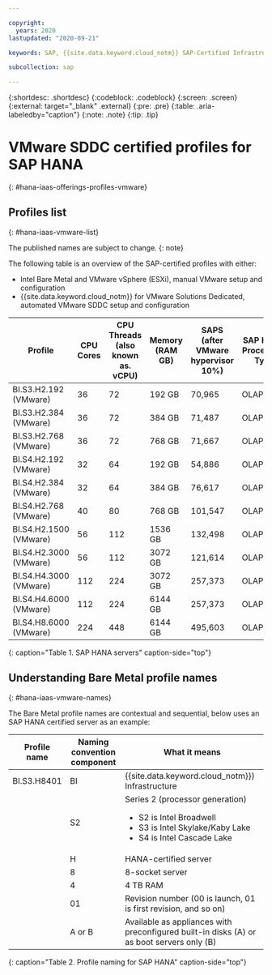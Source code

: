 ```yaml
---

copyright:
  years: 2020
lastupdated: "2020-09-21"

keywords: SAP, {{site.data.keyword.cloud_notm}} SAP-Certified Infrastructure, {{site.data.keyword.ibm_cloud_sap}}, SAP Workloads

subcollection: sap

---
```


{:shortdesc: .shortdesc}
{:codeblock: .codeblock}
{:screen: .screen}
{:external: target="_blank" .external}
{:pre: .pre}
{:table: .aria-labeledby="caption"}
{:note: .note}
{:tip: .tip}

# VMware SDDC certified profiles for SAP HANA
{: #hana-iaas-offerings-profiles-vmware}

## Profiles list
{: #hana-iaas-vmware-list}

The published names are subject to change.
{: note}

The following table is an overview of the SAP-certified profiles with either:
- Intel Bare Metal and VMware vSphere (ESXi), manual VMware setup and configuration
- {{site.data.keyword.cloud_notm}} for VMware Solutions Dedicated, automated VMware SDDC setup and configuration


| **Profile** | **CPU Cores** | **CPU Threads (also known as. vCPU)** | **Memory (RAM GB)** | **SAPS  (after VMware hypervisor 10%)** | **SAP HANA Processing Type** |
| --- | --- | --- | --- | --- | --- |
| BI.S3.H2.192 (VMware) | 36 | 72 | 192 GB | 70,965 | OLAP/OLTP |
| BI.S3.H2.384 (VMware) | 36 | 72 | 384 GB | 71,487 | OLAP/OLTP |
| BI.S3.H2.768 (VMware) | 36 | 72 | 768 GB | 71,667 | OLAP/OLTP |
| BI.S4.H2.192 (VMware) | 32 | 64 | 192 GB | 54,886 | OLAP/OLTP |
| BI.S4.H2.384 (VMware) | 32 | 64 | 384 GB | 76,617 | OLAP/OLTP |
| BI.S4.H2.768 (VMware) | 40 | 80 | 768 GB | 101,547 | OLAP/OLTP |
| BI.S4.H2.1500 (VMware) | 56 | 112 | 1536 GB | 132,498 | OLAP/OLTP |
| BI.S4.H2.3000 (VMware) | 56 | 112 | 3072 GB | 121,614 | OLAP/OLTP |
| BI.S4.H4.3000 (VMware) | 112 | 224 | 3072 GB | 257,373 | OLAP/OLTP |
| BI.S4.H4.6000 (VMware) | 112 | 224 | 6144 GB | 257,373 | OLAP/OLTP |
| BI.S4.H8.6000 (VMware) | 224 | 448 | 6144 GB | 495,603 | OLAP/OLTP |
{: caption="Table 1. SAP HANA servers" caption-side="top"}


## Understanding Bare Metal profile names
{: #hana-iaas-vmware-names}

The Bare Metal profile names are contextual and sequential, below uses an SAP HANA certified server as an example:

| Profile name | Naming convention component | What it means |
| --- | --- | --- |
| BI.S3.H8401 | BI | {{site.data.keyword.cloud_notm}}) Infrastructure |
| | S2 | Series 2 (processor generation)<br/><ul><li>S2 is Intel Broadwell</li><li>S3 is Intel Skylake/Kaby Lake</li><li>S4 is Intel Cascade Lake</li></ul> |
| | H | HANA-certified server |
| | 8 | 8-socket server |
| | 4 | 4 TB RAM |
| | 01 | Revision number (00 is launch, 01 is first revision, and so on) |
| | A or B | Available as appliances with preconfigured built-in disks (A) or as boot servers only (B) |
{: caption="Table 2. Profile naming for SAP HANA" caption-side="top"}
